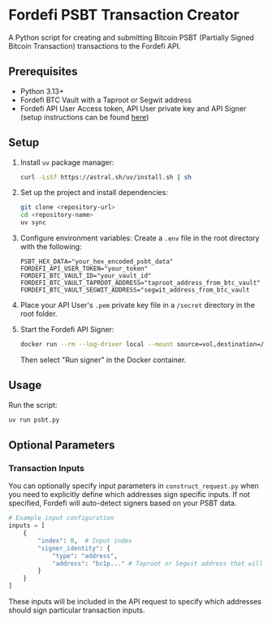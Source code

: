 # Fordefi PSBT Transaction Creator

A Python script for creating and submitting Bitcoin PSBT (Partially Signed Bitcoin Transaction) transactions to the Fordefi API.

## Prerequisites

- Python 3.13+
- Fordefi BTC Vault with a Taproot or Segwit address
- Fordefi API User Access token, API User private key and API Signer (setup instructions can be found [here](https://docs.fordefi.com/developers/getting-started/set-up-an-api-signer/api-signer-docker))

## Setup

1. Install `uv` package manager:
   ```bash
   curl -LsSf https://astral.sh/uv/install.sh | sh
   ```

2. Set up the project and install dependencies:
   ```bash
   git clone <repository-url>
   cd <repository-name>
   uv sync
   ```

3. Configure environment variables:
   Create a `.env` file in the root directory with the following:
   ```plaintext
   PSBT_HEX_DATA="your_hex_encoded_psbt_data"
   FORDEFI_API_USER_TOKEN="your_token"
   FORDEFI_BTC_VAULT_ID="your_vault_id"
   FORDEFI_BTC_VAULT_TAPROOT_ADDRESS="taproot_address_from_btc_vault"
   FORDEFI_BTC_VAULT_SEGWIT_ADDRESS="segwit_address_from_btc_vault
   ```
4. Place your API User's `.pem` private key file in a `/secret` directory in the root folder.

5. Start the Fordefi API Signer:
   ```bash
   docker run --rm --log-driver local --mount source=vol,destination=/storage -it fordefi.jfrog.io/fordefi/api-signer:latest
   ```
   Then select "Run signer" in the Docker container.

## Usage

Run the script:
   ```bash
   uv run psbt.py
   ```

## Optional Parameters

### Transaction Inputs

You can optionally specify input parameters in `construct_request.py` when you need to explicitly define which addresses sign specific inputs. If not specified, Fordefi will auto-detect signers based on your PSBT data.

```python
# Example input configuration
inputs = [
    {
        "index": 0,  # Input index
        "signer_identity": {
            "type": "address",
            "address": "bc1p..." # Taproot or Segwit address that will sign this input
        }
    }
]
```

These inputs will be included in the API request to specify which addresses should sign particular transaction inputs.

